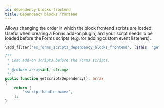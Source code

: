 ```yaml
---
id: dependency-blocks-frontend
title: Dependency blocks frontend
---
```


Allows changing the order in which the block frontend scripts are loaded. Useful when creating a Forms add-on plugin, and your script needs to be loaded before the Forms scripts (e.g. for adding custom event listeners).

```php
\add_filter('es_forms_scripts_dependency_blocks_frontend', [$this, 'getScriptsDependency']);

/**
 * Load add-on scripts before the Forms scripts.
 *
 * @return array<int, string>
 */
public function getScriptsDependency(): array
{
	return [
		'<script-handle-name>',
	];
}
```
